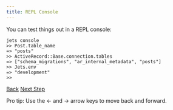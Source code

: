 ```yaml
---
title: REPL Console
---
```


You can test things out in a REPL console:

    jets console
    >> Post.table_name
    => "posts"
    >> ActiveRecord::Base.connection.tables
    => ["schema_migrations", "ar_internal_metadata", "posts"]
    >> Jets.env
    => "development"
    >>

<a id="prev" class="btn btn-basic" href="{% link _docs/local-server.md %}">Back</a>
<a id="next" class="btn btn-primary" href="{% link _docs/deploy.md %}">Next Step</a>
<p class="keyboard-tip">Pro tip: Use the <- and -> arrow keys to move back and forward.</p>
